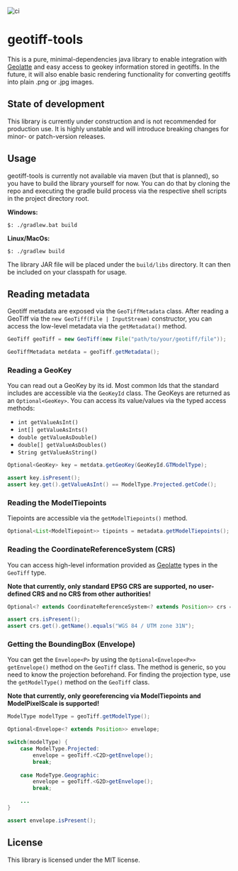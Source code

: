 ![ci](https://github.com/HendrikJanssen/geotiff-tools/actions/workflows/ci.yaml/badge.svg)
# geotiff-tools

This is a pure, minimal-dependencies java library to enable integration with [Geolatte](https://github.com/GeoLatte/geolatte-geom) and easy access to geokey information stored in geotiffs.
In the future, it will also enable basic rendering functionality for converting geotiffs into plain .png or .jpg images.

## State of development

This library is currently under construction and is not recommended for production use. It is highly unstable and will introduce breaking changes for minor- or patch-version releases.

## Usage

geotiff-tools is currently not available via maven (but that is planned), so you have to build the library yourself for now. You can do that by cloning the repo
and executing the gradle build process via the respective shell scripts in the project directory root.

**Windows:**
```shell
$: ./gradlew.bat build
```

**Linux/MacOs:**
```shell
$: ./gradlew build
```

The library JAR file will be placed under the `build/libs` directory. It can then be included on your classpath for usage.

## Reading metadata

Geotiff metadata are exposed via the `GeoTiffMetadata` class. After reading a GeoTiff via the `new GeoTiff(File | InputStream)` constructor,
you can access the low-level metadata via the `getMetadata()` method.

```java
GeoTiff geoTiff = new GeoTiff(new File("path/to/your/geotiff/file"));

GeoTiffMetadata metdata = geoTiff.getMetadata();
```

### Reading a GeoKey

You can read out a GeoKey by its id. Most common Ids that the standard includes are accessible via the `GeoKeyId` class.
The GeoKeys are returned as an `Optional<GeoKey>`. You can access its value/values via the typed access methods:

- `int getValueAsInt()`
- `int[] getValueAsInts()`
- `double getValueAsDouble()`
- `double[] getValueAsDoubles()`
- `String getValueAsString()`

```java
Optional<GeoKey> key = metdata.getGeoKey(GeoKeyId.GTModelType);

assert key.isPresent();
assert key.get().getValueAsInt() == ModelType.Projected.getCode();
```

### Reading the ModelTiepoints

Tiepoints are accessible via the `getModelTiepoints()` method.

```java
Optional<List<ModelTiepoint>> tipoints = metadata.getModelTiepoints();
```

### Reading the CoordinateReferenceSystem (CRS)

You can access high-level information provided as [Geolatte](https://github.com/GeoLatte/geolatte-geom) types in the `GeoTiff` type.

**Note that currently, only standard EPSG CRS are supported, no user-defined CRS and no CRS from other authorities!**

```java
Optional<? extends CoordinateReferenceSystem<? extends Position>> crs = geoTiff.getCoordinateReferenceSystem();

assert crs.isPresent();
assert crs.get().getName().equals("WGS 84 / UTM zone 31N");
```

### Getting the BoundingBox (Envelope)

You can get the `Envelope<P>` by using the `Optional<Envelope<P>> getEnvelope()` method on the `GeoTiff` class. The method
is generic, so you need to know the projection beforehand. For finding the projection type, use the `getModelType()` method on the `GeoTiff` class.

**Note that currently, only georeferencing via ModelTiepoints and ModelPixelScale is supported!**

```java
ModelType modelType = geoTiff.getModelType();

Optional<Envelope<? extends Position>> envelope;

switch(modelType) {
    case ModelType.Projected:
        envelope = geoTiff.<C2D>getEnvelope();
        break;
        
    case ModeType.Geographic:
        envelope = geoTiff.<G2D>getEnvelope();
        break;

    ...
}

assert envelope.isPresent();
```

## License

This library is licensed under the MIT license.
